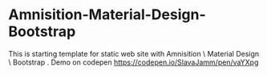 # Amnisition-Material-Design-Bootstrap
This is starting template for static web site with Amnisition \ Material Design \ Bootstrap . Demo on codepen https://codepen.io/SlavaJamm/pen/vaYXpg
